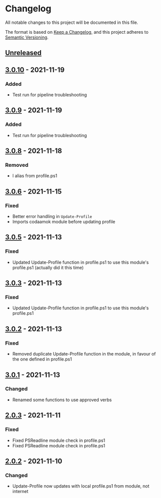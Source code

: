 # Changelog
All notable changes to this project will be documented in this file.

The format is based on [Keep a Changelog](https://keepachangelog.com/en/1.0.0/),
and this project adheres to [Semantic Versioning](https://semver.org/spec/v2.0.0.html).

## [Unreleased]

## [3.0.10] - 2021-11-19
### Added
- Test run for pipeline troubleshooting

## [3.0.9] - 2021-11-19
### Added
- Test run for pipeline troubleshooting

## [3.0.8] - 2021-11-18
### Removed
- l alias from profile.ps1

## [3.0.6] - 2021-11-15
### Fixed
- Better error handling in `Update-Profile`
- Imports codaamok module before updating profile

## [3.0.5] - 2021-11-13
### Fixed
- Updated Update-Profile function in profile.ps1 to use this module's profile.ps1 (actually did it this time)

## [3.0.3] - 2021-11-13
### Fixed
- Updated Update-Profile function in profile.ps1 to use this module's profile.ps1

## [3.0.2] - 2021-11-13
### Fixed
- Removed duplicate Update-Profile function in the module, in favour of the one defined in profile.ps1

## [3.0.1] - 2021-11-13
### Changed
- Renamed some functions to use approved verbs

## [2.0.3] - 2021-11-11
### Fixed
- Fixed PSReadline module check in profile.ps1
- Fixed PSReadline module check in profile.ps1

## [2.0.2] - 2021-11-10
### Changed
- Update-Profile now updates with local profile.ps1 from module, not internet

[Unreleased]: https://github.com/codaamok/codaamok/compare/3.0.10..HEAD
[3.0.10]: https://github.com/codaamok/codaamok/compare/3.0.9..3.0.10
[3.0.9]: https://github.com/codaamok/codaamok/compare/3.0.8..3.0.9
[3.0.8]: https://github.com/codaamok/codaamok/compare/3.0.6..3.0.8
[3.0.6]: https://github.com/codaamok/codaamok/compare/3.0.5..3.0.6
[3.0.5]: https://github.com/codaamok/codaamok/compare/3.0.3..3.0.5
[3.0.3]: https://github.com/codaamok/codaamok/compare/3.0.2..3.0.3
[3.0.2]: https://github.com/codaamok/codaamok/compare/3.0.1..3.0.2
[3.0.1]: https://github.com/codaamok/codaamok/compare/2.0.3..3.0.1
[2.0.3]: https://github.com/codaamok/codaamok/compare/2.0.2..2.0.3
[2.0.2]: https://github.com/codaamok/codaamok/tree/2.0.2